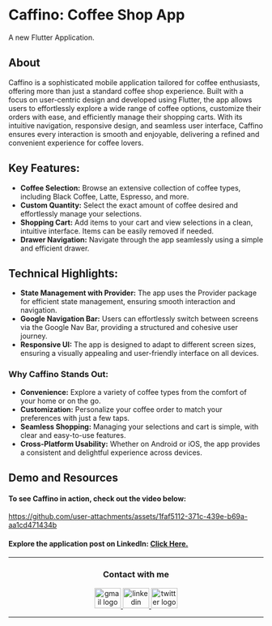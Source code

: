 # Caffino: Coffee Shop App
A new Flutter Application.


## About

Caffino is a sophisticated mobile application tailored for coffee enthusiasts, offering more than just a standard coffee shop experience. Built with a focus on user-centric design and developed using Flutter, the app allows users to effortlessly explore a wide range of coffee options, customize their orders with ease, and efficiently manage their shopping carts. With its intuitive navigation, responsive design, and seamless user interface, Caffino ensures every interaction is smooth and enjoyable, delivering a refined and convenient experience for coffee lovers.


## Key Features:
- **Coffee Selection:** Browse an extensive collection of coffee types, including Black Coffee, Latte, Espresso, and more.
- **Custom Quantity:** Select the exact amount of coffee desired and effortlessly manage your selections.
- **Shopping Cart:** Add items to your cart and view selections in a clean, intuitive interface. Items can be easily removed if needed.
- **Drawer Navigation:** Navigate through the app seamlessly using a simple and efficient drawer.


## Technical Highlights:
- **State Management with Provider:** The app uses the Provider package for efficient state management, ensuring smooth interaction and navigation.
- **Google Navigation Bar:** Users can effortlessly switch between screens via the Google Nav Bar, providing a structured and cohesive user journey.
- **Responsive UI:** The app is designed to adapt to different screen sizes, ensuring a visually appealing and user-friendly interface on all devices.


### Why Caffino Stands Out:
- **Convenience:** Explore a variety of coffee types from the comfort of your home or on the go.
- **Customization:** Personalize your coffee order to match your preferences with just a few taps.
- **Seamless Shopping:** Managing your selections and cart is simple, with clear and easy-to-use features.
- **Cross-Platform Usability:** Whether on Android or iOS, the app provides a consistent and delightful experience across devices.


## Demo and Resources
#### To see **Caffino** in action, check out the video below:
https://github.com/user-attachments/assets/1faf5112-371c-439e-b69a-aa1cd471434b


#### Explore the application post on LinkedIn: <a target="_blank" href="https://www.linkedin.com/posts/theahmedhany_dart-flutter-provider-activity-7256945120749502465-SE0k?utm_source=share&utm_medium=member_desktop"> Click Here. </a>

-----

<h3 align="center">
    Contact with me
</h3>

<div align="center">
  <a href="mailto:a7medhanyshokry@gmail.com" target="_blank">
    <img src="https://skillicons.dev/icons?i=gmail&theme=light" width="52" height="40" alt="gmail logo"/> 
  </a>
  <a href="https://www.linkedin.com/in/theahmedhany/" target="_blank">
    <img src="https://skillicons.dev/icons?i=linkedin&theme=dark" width="52" height="40" alt="linkedin logo"/>
  </a>
  <a href="https://x.com/theahmedhany" target="_blank">
    <img src="https://skillicons.dev/icons?i=twitter&theme=dark" width="52" height="40" alt="twitter logo"/>
  </a>
</div>

-----
